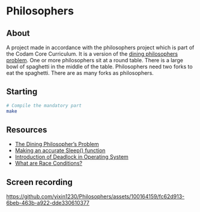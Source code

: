 # Philosophers

## About

A project made in accordance with the philosophers project which is part of the Codam Core Curriculum.
It is a version of the [dining philosophers problem](https://en.wikipedia.org/wiki/Dining_philosophers_problem). One or more philosophers sit at a round table. There is a large bowl of spaghetti in the middle of the table. Philosophers need two forks to eat the spaghetti. There are as many forks as philosophers. 

## Starting
```bash
# Compile the mandatory part
make
```

## Resources
* [The Dining Philosopher’s Problem](https://medium.com/swlh/the-dining-philosophers-problem-bbdb92e6b788)
* [Making an accurate Sleep() function](https://blat-blatnik.github.io/computerBear/making-accurate-sleep-function/)
* [Introduction of Deadlock in Operating System](https://www.geeksforgeeks.org/introduction-of-deadlock-in-operating-system/)
* [What are Race Conditions?](https://www.youtube.com/watch?v=FY9livorrJI)

## Screen recording

https://github.com/yixin1230/Philosophers/assets/100164159/fc62d913-6beb-463b-a922-dde330610377


